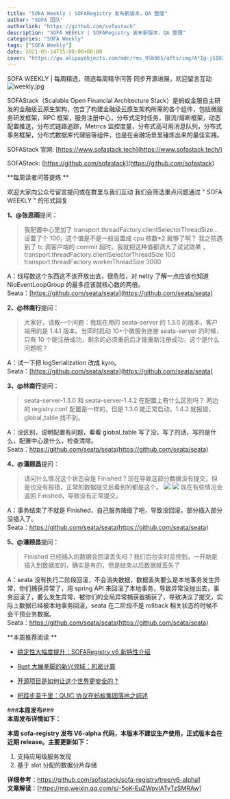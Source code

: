 ```yaml
---
title: "SOFA Weekly | SOFARegistry 发布新版本，QA 整理"
author: "SOFA 团队"
authorlink: "https://github.com/sofastack"
description: "SOFA WEEKLY | SOFARegistry 发布新版本，QA 整理"
categories: "SOFA Weekly"
tags: ["SOFA Weekly"]
date: 2021-05-14T15:00:00+08:00
cover: "https://gw.alipayobjects.com/mdn/rms_95b965/afts/img/A*Ig-jSIUZWx0AAAAAAAAAAAAAARQnAQ"
---
```

SOFA WEEKLY | 每周精选，筛选每周精华问答
同步开源进展，欢迎留言互动
![weekly.jpg](https://gw.alipayobjects.com/mdn/rms_95b965/afts/img/A*ARgKS6SuU7YAAAAAAAAAAAAAARQnAQ)

SOFAStack（Scalable Open Financial Architecture Stack）是蚂蚁金服自主研发的金融级云原生架构，包含了构建金融级云原生架构所需的各个组件，包括微服务研发框架，RPC 框架，服务注册中心，分布式定时任务，限流/熔断框架，动态配置推送，分布式链路追踪，Metrics 监控度量，分布式高可用消息队列，分布式事务框架，分布式数据库代理层等组件，也是在金融场景里锤炼出来的最佳实践。

SOFAStack 官网: [https://www.sofastack.tech](https://www.sofastack.tech/)<br/>

SOFAStack: [https://github.com/sofastack](https://github.com/sofastack)

**每周读者问答提炼 **

欢迎大家向公众号留言提问或在群里与我们互动
我们会筛选重点问题通过 
" SOFA WEEKLY " 的形式回复

**1、@张思雨**提问：

> 我配置中心里加了 
> transport.threadFactory.clientSelectorThreadSize...设置了个 100，这个值是不是一般设置成 cpu 核数*2 就够了啊？ 
> 我之前遇到了 tc 调客户端的 commit 超时。我就把这种值都调大了试试效果 ，
> transport.threadFactory.clientSelectorThreadSize 100 
> transport.threadFactory.workerThreadSize 3000

A：线程数这个东西这不该开放出去，很危险，对 netty 了解一点应该也知道 NioEventLoopGroup 的最多应该就核心数的两倍。<br/>
Seata：[https://github.com/seata/seata](https://github.com/seata/seata)

**2、@林南行**提问：

> 大家好，请教一个问题：我现在用的 seata-server 的 1.3.0 的版本，客户端用的是 1.4.1 版本。当同时启动 10+个微服务连接 seata-server 的时候，只有 10 个能注册成功，剩余的必须重启后才能重新注册成功，这个是什么问题呢？

A：试一下把 logSerialization 改成 kyro。<br/>
Seata：[https://github.com/seata/seata](https://github.com/seata/seata)

**3、@林南行**提问：

> seata-server-1.3.0 和 seata-server-1.4.2 在配置上有什么区别吗？
> 两边的 registry.conf 配置是一样的，但是 1.3.0 能正常启动，1.4.2 就报错，global_table 找不到。

A：没区别，说明配置有问题，看看 global_table 写了没，写了的话，写的是什么，配置中心是什么，检查清除。<br/>
Seata：https://github.com/seata/seata(https://github.com/seata/seata)

**4、@潘顾昌**提问：

> 请问什么情况这个状态会是 Finished？现在导致这部分数据没有提交，但是也没有报错，正常的数据提交后看到的都是这个。
> ![](https://gw.alipayobjects.com/mdn/sofastack/afts/img/A*HIE8T5HyI-4AAAAAAAAAAAAAARQnAQ)
> ![](https://gw.alipayobjects.com/mdn/sofastack/afts/img/A*oR2_S6ncqnkAAAAAAAAAAAAAARQnAQ)
> 现在有些情况会返回 Finished，导致没有正常提交。

A：事务结束了不就是 Finished，自己服务降级了吧，导致没回滚，部分插入部分没插入了。<br/>
Seata：https://github.com/seata/seata(https://github.com/seata/seata)

**5、@潘顾昌**提问：

> Finished 已经插入的数据会回滚丢失吗？我们后台实时监控到，一开始是插入到数据库的，确实是有的，但是结束以后数据就丢失了

A：seata 没有执行二阶段回滚，不会消失数据，数据丢失要么是本地事务发生异常，你们捕获异常了，用 spring API 来回滚了本地事务，导致异常没抛出去，事务回滚了，要么发生异常，被你们的全局异常捕获器捕获了，导致决议了提交，实际上数据已经被本地事务回滚，seata 在二阶段不是 rollback 相关状态的时候不会干预业务数据。<br/>
Seata：https://github.com/seata/seata(https://github.com/seata/seata)

**本周推荐阅读 **

- [稳定性大幅度提升：SOFARegistry v6 新特性介绍](http://mp.weixin.qq.com/s?__biz=MzUzMzU5Mjc1Nw==&mid=2247487799&idx=1&sn=3f2c120cd6d6e653e0d7c2805e2935ae&chksm=faa0feedcdd777fbebe262adc8ce044455e2056945460d06b5d3af3588dfd3403ca2a976fa37&scene=21)

- [Rust 大展拳脚的新兴领域：机密计算](http://mp.weixin.qq.com/s?__biz=MzUzMzU5Mjc1Nw==&mid=2247487576&idx=1&sn=0d0575395476db930dab4e0f75e863e5&chksm=faa0ff82cdd77694a6fc42e47d6f20c20310b26cedc13f104f979acd1f02eb5a37ea9cdc8ea5&scene=21)

- [开源项目是如何让这个世界更安全的？](http://mp.weixin.qq.com/s?__biz=MzUzMzU5Mjc1Nw==&mid=2247487060&idx=1&sn=48ed2ad1c75daecdbf8bf5f8fb71451e&chksm=faa0e18ecdd768989197c482dda02be2a3eb0f3e3dcac40e1de14229bfb782d4984a150ff19b&scene=21)

- [积跬步至千里：QUIC 协议在蚂蚁集团落地之综述](http://mp.weixin.qq.com/s?__biz=MzUzMzU5Mjc1Nw==&mid=2247487717&idx=1&sn=ca9452cdc10989f61afbac2f012ed712&chksm=faa0ff3fcdd77629d8e5c8f6c42af3b4ea227ee3da3d5cdf297b970f51d18b8b1580aac786c3&scene=21)

###**本周发布**###<br/>
**本周发布详情如下：**

**本周 sofa-registry 发布 V6-alpha 代码，本版本不建议生产使用，正式版本会在近期 release。主要更新如下：**

1. 支持应用级服务发现
2. 基于 slot 分配的数据分片存储

**详细参考**：https://github.com/sofastack/sofa-registry/tree/v6-alpha1 <br/>
**文章解读**：[https://mp.weixin.qq.com/s/-5oK-EuZWpvIATvTzSMRAw]
